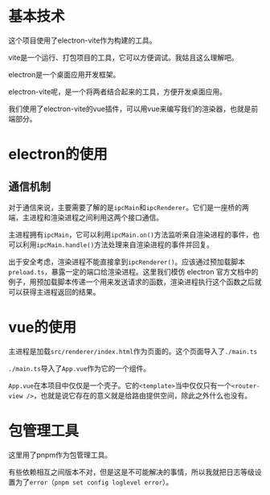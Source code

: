 # 基本技术

这个项目使用了electron-vite作为构建的工具。

vite是一个运行、打包项目的工具，它可以方便调试。我姑且这么理解吧。

electron是一个桌面应用开发框架。

electron-vite呢，是一个将两者结合起来的工具，方便开发桌面应用。

我们使用了electron-vite的vue插件，可以用vue来编写我们的渲染器，也就是前端部分。

# electron的使用

## 通信机制

对于通信来说，主要需要了解的是`ipcMain`和`ipcRenderer`。它们是一座桥的两端，主进程和渲染进程之间利用这两个接口通信。

主进程拥有`ipcMain`，它可以利用`ipcMain.on()`方法监听来自渲染进程的事件，也可以利用`ipcMain.handle()`方法处理来自渲染进程的事件并回复。

出于安全考虑，渲染进程不能直接拿到`ipcRenderer()`。应该通过预加载脚本`preload.ts`，暴露一定的端口给渲染进程。这里我们模仿 electron 官方文档中的例子，用预加载脚本传递一个用来发送请求的函数，渲染进程执行这个函数之后就可以获得主进程返回的结果。

# vue的使用

主进程是加载`src/renderer/index.html`作为页面的。这个页面导入了`./main.ts`

`./main.ts`导入了`App.vue`作为它的一个组件。

`App.vue`在本项目中仅仅是一个壳子。它的`<template>`当中仅仅只有一个`<router-view />`，也就是说它存在的意义就是给路由提供空间，除此之外什么也没有。

# 包管理工具

这里用了pnpm作为包管理工具。

有些依赖相互之间版本不对，但是这是不可能解决的事情，所以我就把日志等级设置为了`error`（`pnpm set config loglevel error`）。
